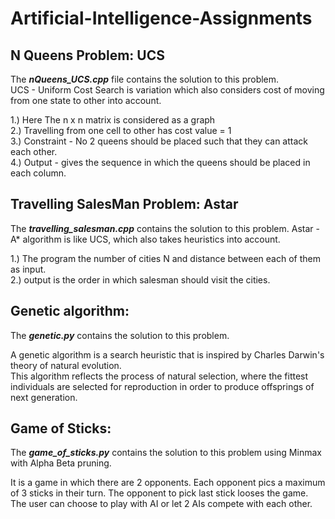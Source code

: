 # Artificial-Intelligence-Assignments

## N Queens Problem: UCS

The ***nQueens_UCS.cpp*** file contains the solution to this problem.<br />
UCS - Uniform Cost Search is variation which also considers cost of moving from one state to other into account.<br />

1.) Here The n x n matrix is considered as a graph<br />
2.) Travelling from one cell to other has cost value = 1<br />
3.) Constraint - No 2 queens should be placed such that they can attack each other.<br />
4.) Output - gives the sequence in which the queens should be placed in each column.<br />

## Travelling SalesMan Problem: Astar

The ***travelling_salesman.cpp*** contains the solution to this problem.
Astar - A* algorithm is like UCS, which also takes heuristics into account.

1.) The program the number of cities N and distance between each of them as input.<br />
2.) output is the order in which salesman should visit the cities.<br />

## Genetic algorithm:

The ***genetic.py*** contains the solution to this problem.

A genetic algorithm is a search heuristic that is inspired by Charles Darwin's theory of natural evolution.<br />
This algorithm reflects the process of natural selection, where the fittest individuals are selected for reproduction
in order to produce offsprings of next generation.<br />

## Game of Sticks:

The ***game_of_sticks.py*** contains the solution to this problem using Minmax with Alpha Beta pruning.

It is a game in which there are 2 opponents. Each opponent pics a maximum of 3 sticks in their turn. The opponent to pick last stick looses the game.<br />
The user can choose to play with AI or let 2 AIs compete with each other.<br />
